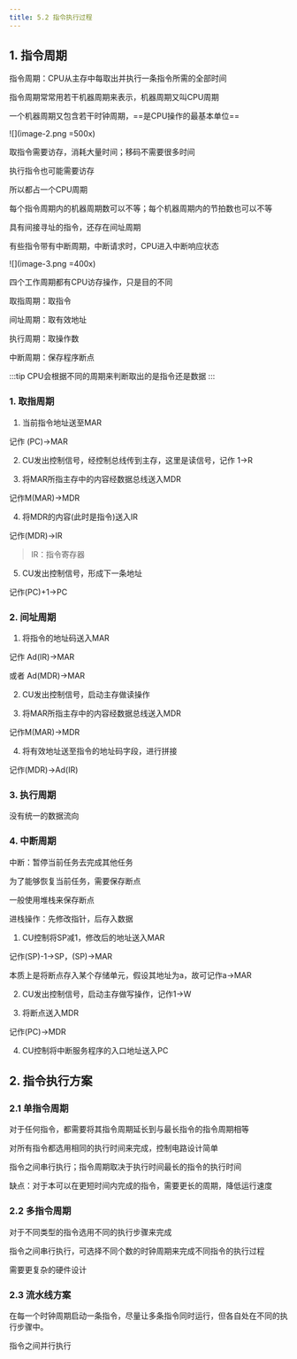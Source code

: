 ```yaml
---
title: 5.2 指令执行过程
---
```


## 1. 指令周期

指令周期：CPU从主存中每取出并执行一条指令所需的全部时间

指令周期常常用若干机器周期来表示，机器周期又叫CPU周期

一个机器周期又包含若干时钟周期，==是CPU操作的最基本单位==

![](image-2.png =500x)

取指令需要访存，消耗大量时间；移码不需要很多时间

执行指令也可能需要访存

所以都占一个CPU周期

每个指令周期内的机器周期数可以不等；每个机器周期内的节拍数也可以不等

具有间接寻址的指令，还存在间址周期

有些指令带有中断周期，中断请求时，CPU进入中断响应状态

![](image-3.png =400x)

四个工作周期都有CPU访存操作，只是目的不同

取指周期：取指令

间址周期：取有效地址

执行周期：取操作数

中断周期：保存程序断点

:::tip
CPU会根据不同的周期来判断取出的是指令还是数据
:::

### 1. 取指周期

1. 当前指令地址送至MAR


记作 (PC)→MAR

2. CU发出控制信号，经控制总线传到主存，这里是读信号，记作 1→R

3. 将MAR所指主存中的内容经数据总线送入MDR

记作M(MAR)→MDR

4. 将MDR的内容(此时是指令)送入IR

记作(MDR)→IR

>IR：指令寄存器

5. CU发出控制信号，形成下一条地址

记作(PC)+1→PC

### 2. 间址周期

1. 将指令的地址码送入MAR

记作 Ad(IR)→MAR

或者 Ad(MDR)→MAR

2. CU发出控制信号，启动主存做读操作

3. 将MAR所指主存中的内容经数据总线送入MDR

记作M(MAR)→MDR

4. 将有效地址送至指令的地址码字段，进行拼接

记作(MDR)→Ad(IR)

### 3. 执行周期

没有统一的数据流向

### 4. 中断周期

中断：暂停当前任务去完成其他任务

为了能够恢复当前任务，需要保存断点

一般使用堆栈来保存断点

进栈操作：先修改指针，后存入数据

1. CU控制将SP减1，修改后的地址送入MAR

记作(SP)-1→SP，(SP)→MAR

本质上是将断点存入某个存储单元，假设其地址为a，故可记作a→MAR

2. CU发出控制信号，启动主存做写操作，记作1→W

3. 将断点送入MDR

记作(PC)→MDR

4. CU控制将中断服务程序的入口地址送入PC

## 2. 指令执行方案

### 2.1 单指令周期

对于任何指令，都需要将其指令周期延长到与最长指令的指令周期相等

对所有指令都选用相同的执行时间来完成，控制电路设计简单

指令之间串行执行；指令周期取决于执行时间最长的指令的执行时间

缺点：对于本可以在更短时间内完成的指令，需要更长的周期，降低运行速度

### 2.2 多指令周期

对于不同类型的指令选用不同的执行步骤来完成

指令之间串行执行，可选择不同个数的时钟周期来完成不同指令的执行过程

需要更复杂的硬件设计

### 2.3 流水线方案

在每一个时钟周期启动一条指令，尽量让多条指令同时运行，但各自处在不同的执行步骤中。

指令之间并行执行































